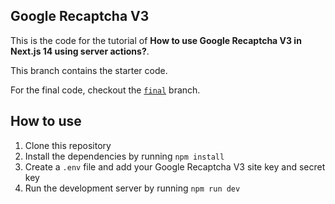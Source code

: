 ## Google Recaptcha V3

This is the code for the tutorial of **How to use Google Recaptcha V3 in Next.js 14 using server actions?**.

This branch contains the starter code.

For the final code, checkout the [`final`](https://github.com/max-programming/recaptcha-v3-actions/tree/final) branch.

## How to use

1. Clone this repository
2. Install the dependencies by running `npm install`
3. Create a `.env` file and add your Google Recaptcha V3 site key and secret key
4. Run the development server by running `npm run dev`